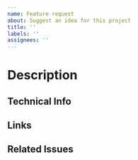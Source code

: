 ```yaml
---
name: Feature request
about: Suggest an idea for this project
title: ''
labels: ''
assignees: ''
---
```


# Description

 <!--Short description here  -->

## Technical Info

<!-- Extra technical info -->

## Links

<!-- Relevant links -->

## Related Issues

<!-- Link to related tickets -->
<!-- Mark as related/blocked by/blocks/etc -->
